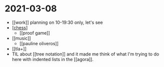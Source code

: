 # 2021-03-08

- [[work]] planning on 10-19:30 only, let's see
- [[chess]]
  - [[proof game]]
- [[music]]
  - [[pauline oliveros]]
- [[tla+]]
- TIL about [[tree notation]] and it made me think of what I'm trying to do here with indented lists in the [[agora]].

[//begin]: # "Autogenerated link references for markdown compatibility"
[chess]: ../chess "Chess"
[//end]: # "Autogenerated link references"